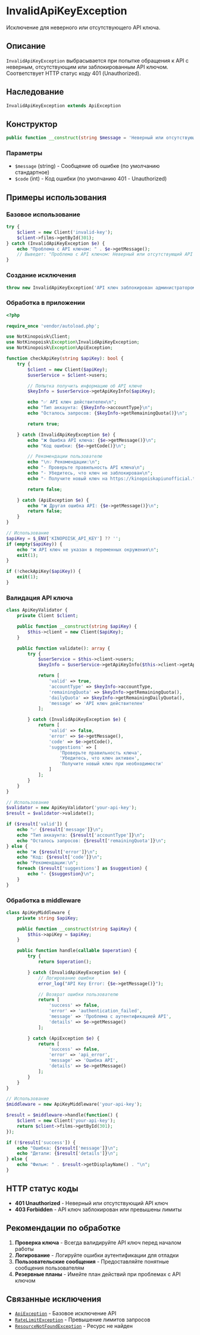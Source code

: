 # InvalidApiKeyException

Исключение для неверного или отсутствующего API ключа.

## Описание

`InvalidApiKeyException` выбрасывается при попытке обращения к API с неверным, отсутствующим или заблокированным API ключом. Соответствует HTTP статус коду 401 (Unauthorized).

## Наследование

```php
InvalidApiKeyException extends ApiException
```

## Конструктор

```php
public function __construct(string $message = 'Неверный или отсутствующий API ключ', int $code = 401)
```

### Параметры

- `$message` (string) - Сообщение об ошибке (по умолчанию стандартное)
- `$code` (int) - Код ошибки (по умолчанию 401 - Unauthorized)

## Примеры использования

### Базовое использование

```php
try {
    $client = new Client('invalid-key');
    $client->films->getById(301);
} catch (InvalidApiKeyException $e) {
    echo "Проблема с API ключом: " . $e->getMessage();
    // Выведет: "Проблема с API ключом: Неверный или отсутствующий API ключ"
}
```

### Создание исключения

```php
throw new InvalidApiKeyException('API ключ заблокирован администратором');
```

### Обработка в приложении

```php
<?php

require_once 'vendor/autoload.php';

use NotKinopoisk\Client;
use NotKinopoisk\Exception\InvalidApiKeyException;
use NotKinopoisk\Exception\ApiException;

function checkApiKey(string $apiKey): bool {
    try {
        $client = new Client($apiKey);
        $userService = $client->users;

        // Попытка получить информацию об API ключе
        $keyInfo = $userService->getApiKeyInfo($apiKey);

        echo "✅ API ключ действителен\n";
        echo "Тип аккаунта: {$keyInfo->accountType}\n";
        echo "Осталось запросов: {$keyInfo->getRemainingQuota()}\n";

        return true;

    } catch (InvalidApiKeyException $e) {
        echo "❌ Ошибка API ключа: {$e->getMessage()}\n";
        echo "Код ошибки: {$e->getCode()}\n";

        // Рекомендации пользователю
        echo "\n💡 Рекомендации:\n";
        echo "- Проверьте правильность API ключа\n";
        echo "- Убедитесь, что ключ не заблокирован\n";
        echo "- Получите новый ключ на https://kinopoiskapiunofficial.tech\n";

        return false;

    } catch (ApiException $e) {
        echo "❌ Другая ошибка API: {$e->getMessage()}\n";
        return false;
    }
}

// Использование
$apiKey = $_ENV['KINOPOISK_API_KEY'] ?? '';
if (empty($apiKey)) {
    echo "❌ API ключ не указан в переменных окружения\n";
    exit(1);
}

if (!checkApiKey($apiKey)) {
    exit(1);
}
```

### Валидация API ключа

```php
class ApiKeyValidator {
    private Client $client;

    public function __construct(string $apiKey) {
        $this->client = new Client($apiKey);
    }

    public function validate(): array {
        try {
            $userService = $this->client->users;
            $keyInfo = $userService->getApiKeyInfo($this->client->getApiKey());

            return [
                'valid' => true,
                'accountType' => $keyInfo->accountType,
                'remainingQuota' => $keyInfo->getRemainingQuota(),
                'dailyQuota' => $keyInfo->getRemainingDailyQuota(),
                'message' => 'API ключ действителен'
            ];

        } catch (InvalidApiKeyException $e) {
            return [
                'valid' => false,
                'error' => $e->getMessage(),
                'code' => $e->getCode(),
                'suggestions' => [
                    'Проверьте правильность ключа',
                    'Убедитесь, что ключ активен',
                    'Получите новый ключ при необходимости'
                ]
            ];
        }
    }
}

// Использование
$validator = new ApiKeyValidator('your-api-key');
$result = $validator->validate();

if ($result['valid']) {
    echo "✅ {$result['message']}\n";
    echo "Тип аккаунта: {$result['accountType']}\n";
    echo "Осталось запросов: {$result['remainingQuota']}\n";
} else {
    echo "❌ {$result['error']}\n";
    echo "Код: {$result['code']}\n";
    echo "Рекомендации:\n";
    foreach ($result['suggestions'] as $suggestion) {
        echo "- {$suggestion}\n";
    }
}
```

### Обработка в middleware

```php
class ApiKeyMiddleware {
    private string $apiKey;

    public function __construct(string $apiKey) {
        $this->apiKey = $apiKey;
    }

    public function handle(callable $operation) {
        try {
            return $operation();

        } catch (InvalidApiKeyException $e) {
            // Логирование ошибки
            error_log("API Key Error: {$e->getMessage()}");

            // Возврат ошибки пользователю
            return [
                'success' => false,
                'error' => 'authentication_failed',
                'message' => 'Проблема с аутентификацией API',
                'details' => $e->getMessage()
            ];

        } catch (ApiException $e) {
            return [
                'success' => false,
                'error' => 'api_error',
                'message' => 'Ошибка API',
                'details' => $e->getMessage()
            ];
        }
    }
}

// Использование
$middleware = new ApiKeyMiddleware('your-api-key');

$result = $middleware->handle(function() {
    $client = new Client('your-api-key');
    return $client->films->getById(301);
});

if (!$result['success']) {
    echo "Ошибка: {$result['message']}\n";
    echo "Детали: {$result['details']}\n";
} else {
    echo "Фильм: " . $result->getDisplayName() . "\n";
}
```

## HTTP статус коды

- **401 Unauthorized** - Неверный или отсутствующий API ключ
- **403 Forbidden** - API ключ заблокирован или превышены лимиты

## Рекомендации по обработке

1. **Проверка ключа** - Всегда валидируйте API ключ перед началом работы
2. **Логирование** - Логируйте ошибки аутентификации для отладки
3. **Пользовательские сообщения** - Предоставляйте понятные сообщения пользователям
4. **Резервные планы** - Имейте план действий при проблемах с API ключом

## Связанные исключения

- [`ApiException`](./api-exception.md) - Базовое исключение API
- [`RateLimitException`](./rate-limit-exception.md) - Превышение лимитов запросов
- [`ResourceNotFoundException`](./resource-not-found-exception.md) - Ресурс не найден
